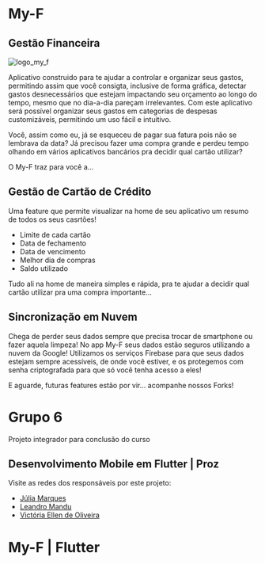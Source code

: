 # My-F

## Gestão Financeira


![logo_my_f](https://user-images.githubusercontent.com/25371759/219662430-18f9c249-39d3-4f2b-b7a3-7c1144afc37d.png)

Aplicativo construido para te ajudar a controlar e organizar seus gastos, permitindo assim que você consigta, inclusive de forma gráfica, detectar gastos desnecessários que estejam impactando seu orçamento ao longo do tempo, mesmo que no dia-a-dia pareçam irrelevantes.
Com este aplicativo será possível organizar seus gastos em categorias de despesas customizáveis, permitindo um uso fácil e intuitivo.

Você, assim como eu, já se esqueceu de pagar sua fatura pois não se lembrava da data?
Já precisou fazer uma compra grande e perdeu tempo olhando em vários aplicativos bancários pra decidir qual cartão utilizar?

O My-F traz para você a...

## Gestão de Cartão de Crédito

Uma feature que permite visualizar na home de seu aplicativo um resumo de todos os seus casrtões!
- Limite de cada cartão
- Data de fechamento
- Data de vencimento
- Melhor dia de compras
- Saldo utilizado

Tudo ali na home de maneira simples e rápida, pra te ajudar a decidir qual cartão utilizar pra uma compra importante...

## Sincronização em Nuvem

Chega de perder seus dados sempre que precisa trocar de smartphone ou fazer aquela limpeza!
No app My-F seus dados estão seguros utilizando a nuvem da Google!
Utilizamos os serviços Firebase para que seus dados estejam sempre acessíveis, de onde você estiver,
e os protegemos com senha criptografada para que só você tenha acesso a eles!

E aguarde, futuras features estão por vir... acompanhe nossos Forks!




# Grupo 6

Projeto integrador para conclusão do curso
##  Desenvolvimento Mobile em Flutter | Proz

Visite as redes dos responsáveis por este projeto:

- [Júlia Marques](https://www.linkedin.com/in/marques-julia/)
- [Leandro Mandu](https://www.linkedin.com/in/leandro-mandu/)
- [Victória Ellen de Oliveira](https://www.linkedin.com/in/victoriaellen/)

# My-F | Flutter
